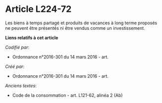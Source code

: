 # Article L224-72

Les biens à temps partagé et produits de vacances à long terme proposés ne peuvent être présentés ni être vendus comme un
investissement.

**Liens relatifs à cet article**

_Codifié par_:

  - Ordonnance n°2016-301 du 14 mars 2016 - art.

_Créé par_:

  - Ordonnance n°2016-301 du 14 mars 2016 - art.

_Anciens textes_:

  - Code de la consommation - art. L121-62, alinéa 2 (Ab)
